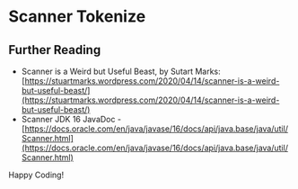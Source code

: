 # Scanner Tokenize


## Further Reading

* Scanner is a Weird but Useful Beast, by Sutart Marks: [https://stuartmarks.wordpress.com/2020/04/14/scanner-is-a-weird-but-useful-beast/](https://stuartmarks.wordpress.com/2020/04/14/scanner-is-a-weird-but-useful-beast/)
* Scanner JDK 16 JavaDoc - [https://docs.oracle.com/en/java/javase/16/docs/api/java.base/java/util/Scanner.html](https://docs.oracle.com/en/java/javase/16/docs/api/java.base/java/util/Scanner.html)

Happy Coding!